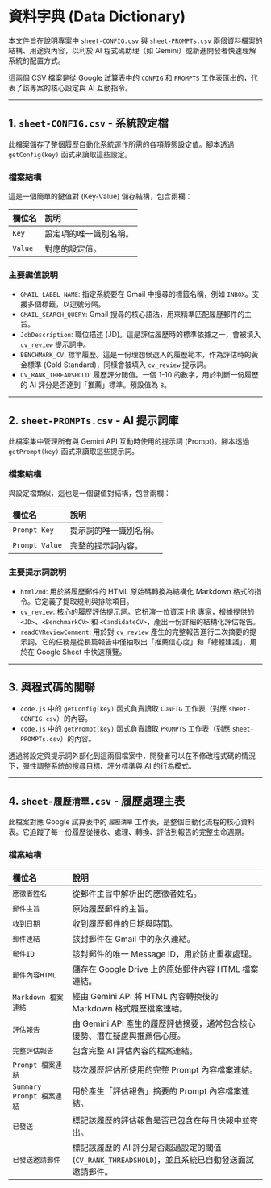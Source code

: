 # 資料字典 (Data Dictionary)

本文件旨在說明專案中 `sheet-CONFIG.csv` 與 `sheet-PROMPTs.csv` 兩個資料檔案的結構、用途與內容，以利於 AI 程式碼助理（如 Gemini）或新進開發者快速理解系統的配置方式。

這兩個 CSV 檔案是從 Google 試算表中的 `CONFIG` 和 `PROMPTS` 工作表匯出的，代表了該專案的核心設定與 AI 互動指令。

---

## 1. `sheet-CONFIG.csv` - 系統設定檔

此檔案儲存了整個履歷自動化系統運作所需的各項靜態設定值。腳本透過 `getConfig(key)` 函式來讀取這些設定。

### 檔案結構

這是一個簡單的鍵值對 (Key-Value) 儲存結構，包含兩欄：

| 欄位名 | 說明 |
| :--- | :--- |
| `Key` | 設定項的唯一識別名稱。 |
| `Value` | 對應的設定值。 |

### 主要鍵值說明

*   `GMAIL_LABEL_NAME`: 指定系統要在 Gmail 中搜尋的標籤名稱，例如 `INBOX`。支援多個標籤，以逗號分隔。
*   `GMAIL_SEARCH_QUERY`: Gmail 搜尋的核心語法，用來精準匹配履歷郵件的主旨。
*   `JobDescription`: 職位描述 (JD)。這是評估履歷時的標準依據之一，會被填入 `cv_review` 提示詞中。
*   `BENCHMARK_CV`: 標竿履歷。這是一份理想候選人的履歷範本，作為評估時的黃金標準 (Gold Standard)，同樣會被填入 `cv_review` 提示詞。
*   `CV_RANK_THREADSHOLD`: 履歷評分閾值。一個 1-10 的數字，用於判斷一份履歷的 AI 評分是否達到「推薦」標準。預設值為 `8`。

---

## 2. `sheet-PROMPTs.csv` - AI 提示詞庫

此檔案集中管理所有與 Gemini API 互動時使用的提示詞 (Prompt)。腳本透過 `getPrompt(key)` 函式來讀取這些提示詞。

### 檔案結構

與設定檔類似，這也是一個鍵值對結構，包含兩欄：

| 欄位名 | 說明 |
| :--- | :--- |
| `Prompt Key` | 提示詞的唯一識別名稱。 |
| `Prompt Value` | 完整的提示詞內容。 |

### 主要提示詞說明

*   `html2md`: 用於將履歷郵件的 HTML 原始碼轉換為結構化 Markdown 格式的指令。它定義了提取規則與排除項目。
*   `cv_review`: 核心的履歷評估提示詞。它扮演一位資深 HR 專家，根據提供的 `<JD>`、`<BenchmarkCV>` 和 `<CandidateCV>`，產出一份詳細的結構化評估報告。
*   `readCVReviewComment`: 用於對 `cv_review` 產生的完整報告進行二次摘要的提示詞。它的任務是從長篇報告中僅抽取出「推薦信心度」和「總體建議」，用於在 Google Sheet 中快速預覽。

---

## 3. 與程式碼的關聯

*   `code.js` 中的 `getConfig(key)` 函式負責讀取 `CONFIG` 工作表（對應 `sheet-CONFIG.csv`）的內容。
*   `code.js` 中的 `getPrompt(key)` 函式負責讀取 `PROMPTS` 工作表（對應 `sheet-PROMPTs.csv`）的內容。

透過將設定與提示詞外部化到這兩個檔案中，開發者可以在不修改程式碼的情況下，彈性調整系統的搜尋目標、評分標準與 AI 的行為模式。

---

## 4. `sheet-履歷清單.csv` - 履歷處理主表

此檔案對應 Google 試算表中的 `履歷清單` 工作表，是整個自動化流程的核心資料表。它追蹤了每一份履歷從接收、處理、轉換、評估到報告的完整生命週期。

### 檔案結構

| 欄位名 | 說明 |
| :--- | :--- |
| `應徵者姓名` | 從郵件主旨中解析出的應徵者姓名。 |
| `郵件主旨` | 原始履歷郵件的主旨。 |
| `收到日期` | 收到履歷郵件的日期與時間。 |
| `郵件連結` | 該封郵件在 Gmail 中的永久連結。 |
| `郵件ID` | 該封郵件的唯一 Message ID，用於防止重複處理。 |
| `郵件內容HTML` | 儲存在 Google Drive 上的原始郵件內容 HTML 檔案連結。 |
| `Markdown 檔案連結` | 經由 Gemini API 將 HTML 內容轉換後的 Markdown 格式履歷檔案連結。 |
| `評估報告` | 由 Gemini API 產生的履歷評估摘要，通常包含核心優勢、潛在疑慮與推薦信心度。 |
| `完整評估報告` | 包含完整 AI 評估內容的檔案連結。 |
| `Prompt 檔案連結` | 該次履歷評估所使用的完整 Prompt 內容檔案連結。 |
| `Summary Prompt 檔案連結` | 用於產生「評估報告」摘要的 Prompt 內容檔案連結。 |
| `已發送` | 標記該履歷的評估報告是否已包含在每日快報中並寄出。 |
| `已發送邀請郵件` | 標記該履歷的 AI 評分是否超過設定的閾值 (`CV_RANK_THREADSHOLD`)，並且系統已自動發送面試邀請郵件。 |

